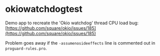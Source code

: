 # okiowatchdogtest

Demo app to recreate the 'Okio watchdog' thread CPU load bug: [https://github.com/square/okio/issues/185](https://github.com/square/okio/issues/185)


Problem goes away if the `-assumenosideeffects` line is commented out in `proguard-rules.pro`.
